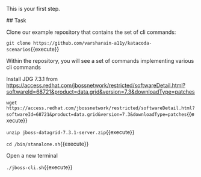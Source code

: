 This is your first step.

## Task

Clone our example repository that contains the set of cli commands:

`git clone https://github.com/varsharain-a11y/katacoda-scenarios`{{execute}}

Within the repository, you will see a set of commands implementing various cli commands

Install JDG 7.3.1 from https://access.redhat.com/jbossnetwork/restricted/softwareDetail.html?softwareId=68721&product=data.grid&version=7.3&downloadType=patches

`wget https://access.redhat.com/jbossnetwork/restricted/softwareDetail.html?softwareId=68721&product=data.grid&version=7.3&downloadType=patches`{{execute}}

`unzip jboss-datagrid-7.3.1-server.zip`{{execute}}

`cd /bin/stanalone.sh`{{execute}}

Open a new terminal

`./jboss-cli.sh`{{execute}}



